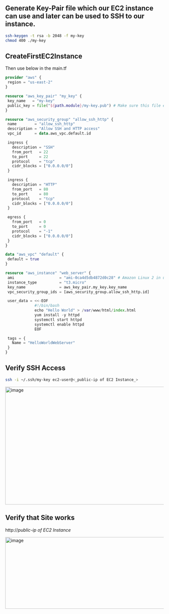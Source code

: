 ## Generate Key-Pair file which our EC2 instance can use and later can be used to SSH to our instance.

```bash
ssh-keygen -t rsa -b 2048 -f my-key
chmod 400 ./my-key
```
## CreateFirstEC2Instance
 Then use below in the main.tf

 ```terraform
 provider "aws" {
  region = "us-east-2"
}

resource "aws_key_pair" "my_key" {
  key_name   = "my-key"
  public_key = file("${path.module}/my-key.pub") # Make sure this file exists
}

resource "aws_security_group" "allow_ssh_http" {
  name        = "allow_ssh_http"
  description = "Allow SSH and HTTP access"
  vpc_id      = data.aws_vpc.default.id

  ingress {
    description = "SSH"
    from_port   = 22
    to_port     = 22
    protocol    = "tcp"
    cidr_blocks = ["0.0.0.0/0"]
  }

  ingress {
    description = "HTTP"
    from_port   = 80
    to_port     = 80
    protocol    = "tcp"
    cidr_blocks = ["0.0.0.0/0"]
  }

  egress {
    from_port   = 0
    to_port     = 0
    protocol    = "-1"
    cidr_blocks = ["0.0.0.0/0"]
  }
}

data "aws_vpc" "default" {
  default = true
}

resource "aws_instance" "web_server" {
  ami                    = "ami-0ca4d5db4872d0c28" # Amazon Linux 2 in us-east-2
  instance_type          = "t3.micro"
  key_name               = aws_key_pair.my_key.key_name
  vpc_security_group_ids = [aws_security_group.allow_ssh_http.id]

  user_data = <<-EOF
              #!/bin/bash
              echo "Hello World" > /var/www/html/index.html
              yum install -y httpd
              systemctl start httpd
              systemctl enable httpd
              EOF

  tags = {
    Name = "HelloWorldWebServer"
  }
}
```

## Verify SSH Access

```bash
ssh -i ~/.ssh/my-key ec2-user@<_public-ip of EC2 Instance_>
```
<img width="1489" height="373" alt="image" src="https://github.com/user-attachments/assets/3b15dacf-0040-4f73-84f4-2756b11224f2" />



## Verify that Site works
http://_public-ip of EC2 Instance_

<img width="760" height="227" alt="image" src="https://github.com/user-attachments/assets/9b19dcbf-cddd-4ecd-ac98-92d38d8b4715" />

